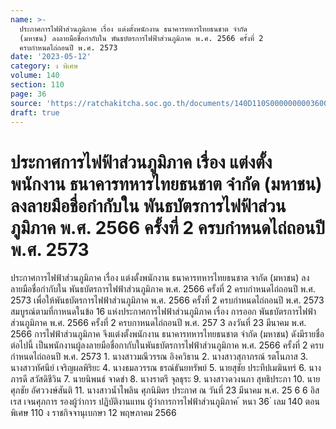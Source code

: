 ```yaml
---
name: >-
  ประกาศการไฟฟ้าส่วนภูมิภาค เรื่อง แต่งตั้งพนักงาน ธนาคารทหารไทยธนชาต จำกัด
  (มหาชน) ลงลายมือชื่อกำกับใน พันธบัตรการไฟฟ้าส่วนภูมิภาค พ.ศ. 2566 ครั้งที่ 2
  ครบกำหนดไถ่ถอนปี พ.ศ. 2573
date: '2023-05-12'
category: ง พิเศษ
volume: 140
section: 110
page: 36
source: 'https://ratchakitcha.soc.go.th/documents/140D110S0000000003600.pdf'
draft: true
---
```


# ประกาศการไฟฟ้าส่วนภูมิภาค เรื่อง แต่งตั้งพนักงาน ธนาคารทหารไทยธนชาต จำกัด (มหาชน) ลงลายมือชื่อกำกับใน พันธบัตรการไฟฟ้าส่วนภูมิภาค พ.ศ. 2566 ครั้งที่ 2 ครบกำหนดไถ่ถอนปี พ.ศ. 2573

ประกาศการไฟฟ้าส่วนภูมิภาค เรื่อง แต่งตั้งพนักงาน ธนาคารทหารไทยธนชาต จากัด (มหาชน) ลงลายมือชื่อกำกับใน พันธบัตรการไฟฟ้าส่วนภูมิภาค พ.ศ. 2566 ครั้งที่ 2 ครบกำหนดไถ่ถอนปี พ.ศ. 2573 เพื่อให้พันธบัตรการไฟฟ้าส่วนภูมิภาค พ.ศ. 2566 ครั้งที่ 2 ครบกำหนดไถ่ถอนปี พ.ศ. 2573 สมบูรณ์ตามที่กาหนดในข้อ 16 แห่งประกาศการไฟฟ้าส่วนภูมิภาค เรื่อง การออก พันธบัตรการไฟฟ้าส่วนภูมิภาค พ.ศ. 2566 ครั้งที่ 2 ครบกาหนดไถ่ถอนปี พ.ศ. 257 3 ลงวันที่ 23 มีนาคม พ.ศ. 2566 การไฟฟ้าส่วนภูมิภาค จึงแต่งตั้งพนักงาน ธนาคารทหารไทยธนชาต จำกัด (มหาชน) ดังมีรายชื่อต่อไปนี้ เป็นพนักงานผู้ลงลายมือชื่อกากับในพันธบัตรการไฟฟ้าส่วนภูมิภาค พ.ศ. 2566 ครั้งที่ 2 ครบกำหนดไถ่ถอนปี พ.ศ. 2573 1. นางสาวมณีวรรณ อิงควิธาน 2. นางสาวสุภาภรณ์ รตโนภาส 3. นางสาวทัศนีย์ เจริญผลพิริยะ 4. นางธมลวรรณ ธรณ์ธันยทรัพย์ 5. นายสุชัย ประทีปเมฆินทร์ 6. นางภารดี สวัสดิชีวิน 7. นายนิพนธ์ จาดขำ 8. นางราตรี จุลธุระ 9. นางสาวดวงนภา สุทธิประภา 10. นายศุภชัย อัศววงษ์สันติ 11. นางสาวน้ำไพลิน ศุภนิมิตร ประกาศ ณ วันที่ 23 มีนาคม พ.ศ. 25 6 6 อิสเรส เจนศุภการ รองผู้ว่าการ ปฏิบัติงานแทน ผู้ว่าการการไฟฟ้าส่วนภูมิภาค ้ หนา 36 ่ เลม 140 ตอนพิเศษ 110 ง ราชกิจจานุเบกษา 12 พฤษภาคม 2566
